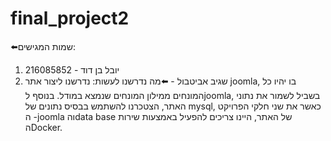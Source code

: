 # final_project2

⬅️שמות המגישים:
1. יובל בן דוד - 216085852
2. שגיב אביטבול -
⬅️מה נדרשנו לעשות:
נדרשנו ליצור אתר joomla, בו יהיו כל המונחים ממילון המונחים שנמצא במודל.
בנוסף לjoomla, בשביל לשמור את נתוני האתר, הצטכרנו להשתמש בבסיס נתונים של mysql, כאשר את שני חלקי הפרויקט - הjoomla והdata base של האתר, היינו צריכים להפעיל באמצעות שירות הDocker.
